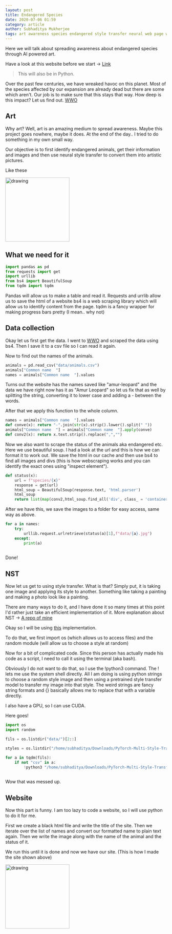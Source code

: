 ```yaml
---
layout: post
title: Endangered Species
date: 2020-07-06 01:59
category: article
author: Subhaditya Mukherjee
tags: art awareness species endangered style transfer neural web page wildlife site 
---
```


Here we will talk about spreading awareness about endangered species through AI powered art.

Have a look at this website before we start -> [Link](/endangered.html)

> This will also be in Python.

Over the past few centuries, we have wreaked havoc on this planet. Most of the species affected by our expansion are already dead but there are some which aren't. Our job is to make sure that this stays that way. 
How deep is this impact? Let us find out. [WWO](https://www.worldwildlife.org/)

## Art

Why art? 
Well, art is an amazing medium to spread awareness. Maybe this project goes nowhere, maybe it does. At the end of the day.. I tried to do something in my own small way.

Our objective is to first identify endangered animals, get their information and images and then use neural style transfer to convert them into artistic pictures. 

Like these 

<img src="{{site.baseurl}}/outputs/african-elephant.jpg" alt="drawing" width="200"/>

## What we need for it

```py
import pandas as pd
from requests import get
import urllib
from bs4 import BeautifulSoup
from tqdm import tqdm
```
Pandas will allow us to make a table and read it.
Requests and urrlib allow us to save the html of a website
bs4 is a web scraping library which will allow us to identify content from the page.
tqdm is a fancy wrapper for making progress bars pretty (I mean.. why not)

## Data collection

Okay let us first get the data. I went to [WWO](https://www.worldwildlife.org/) and scraped the data using bs4.
Then I save it to a csv file so I can read it again.

Now to find out the names of the animals.

```py
animals = pd.read_csv("data/animals.csv")
animals["Common name  "]
names = animals["Common name  "].values
```

Turns out the website has the names saved like "amur-leopard" and the data we have right now has it as "Amur Leopard" so let us fix that as well by splitting the string, converting it to lower case and adding a - between the words. 

After that we apply this function to the whole column.

```py
names = animals["Common name  "].values
def conve(x): return "-".join(str(x).strip().lower().split(" "))
animals["Common name  "] = animals["Common name  "].apply(conve)
def conv2(x): return x.text.strip().replace(",","")
```

Now we also want to scrape the status of the animals aka endangered etc. Here we use beautiful soup. I had a look at the url and this is how we can format it to work out. We save the html in our cache and then use bs4 to find all images and divs (this is how webscraping works and you can identify the exact ones using "inspect element"). 

``` py
def status(x):
    url = f"species/{x}"
    response = get(url)
    html_soup = BeautifulSoup(response.text, 'html.parser')
    html_soup
    return list(map(conv2,html_soup.find_all('div', class_ = 'container')[:2])),html_soup.find_all('img')[0]["src"]
```

After we have this, we save the images to a folder for easy access, same way as above.

``` py
for a in names:
    try:
        urllib.request.urlretrieve(status(a)[1],f"data/{a}.jpg")
    except:
        print(a)
    
```

Done! 

## NST

Now let us get to using style transfer. What is that? Simply put, it is taking one image and applying its style to another. Something like taking a painting and making a photo look like a painting. 

There are many ways to do it, and I have done it so many times at this point I'd rather just take an efficient implementation of it. More explanation about NST -> [A repo of mine](https://github.com/SubhadityaMukherjee/neural_style_transfer)

Okay so I will be using [this](https://github.com/zhanghang1989/PyTorch-Multi-Style-Transfer) implementation.

To do that, we first import os (which allows us to access files) and the random module (will allow us to choose a style at random)

Now for a bit of complicated code.
Since this person has actually made his code as a script, I need to call it using the terminal (aka bash). 

Obviously I do not want to do that, so I use the !python3 command. The ! lets me use the system shell directly.
All I am doing is using python strings to choose a random style image and then using a pretrained style transfer model to transfer my image into that style.
The weird strings are fancy string formats and {} basically allows me to replace that with a variable directly.

I also have a GPU, so I can use CUDA.

Here goes!

```py
import os
import random

fils = os.listdir("data/")[2::]

styles = os.listdir("/home/subhaditya/Downloads/PyTorch-Multi-Style-Transfer-master/experiments/images/21styles/")

for a in tqdm(fils):
    if not "csv" in a:
        !python3 "/home/subhaditya/Downloads/PyTorch-Multi-Style-Transfer-master/experiments/main.py" eval --content-image "data/{a}" --style-image "/home/subhaditya/Downloads/PyTorch-Multi-Style-Transfer-master/experiments/images/21styles/{random.choice(styles)}" --output-image "outputs/{a}" --model "/home/subhaditya/Downloads/PyTorch-Multi-Style-Transfer-master/experiments/models/21styles.model" --content-size 1024 --cuda 1
    
```

Wow that was messed up.

## Website

Now this part is funny. I am too lazy to code a website, so I will use python to do it for me. 

First we create a black html file and write the title of the site. 
Then we iterate over the list of names and convert our formatted name to plain text again. Then we write the image along with the name of the animal and the status of it. 

We run this until it is done and now we have our site. (This is how I made the site shown above)

<img src="{{site.baseurl}}/outputs/screen1.png" alt="drawing" width="200"/>
